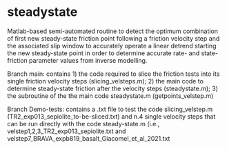 # steadystate
Matlab-based semi-automated routine to detect the optimum combination of first new steady-state friction point following a friction velocity step and the associated slip window to accurately operate a linear detrend starting the new steady-state point in order to determine accurate rate- and state- friction parameter values from inverse modelling.

Branch main: contains 1) the code required to slice the friction tests into its single friction velocity steps (slicing_velsteps.m); 2) the main code to determine steady-state friction after the velocity steps (steadystate.m); 3) the subroutine of the the main code steadystate.m (getpoints_velstep.m)

Branch Demo-tests: contains a .txt file to test the code slicing_velstep.m (TR2_exp013_sepiolite_to-be-sliced.txt) and n.4 single velocity steps that can be run directly with the code steady-state.m (i.e., velstep1,2,3_TR2_exp013_sepiolite.txt and velstep7_BRAVA_expb819_basalt_Giacomel_et_al_2021.txt 

